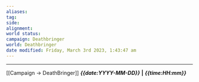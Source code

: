 ```yaml
---
aliases: 
tag: 
side: 
alignment: 
world status: 
campaign: Deathbringer
world: Deathbringer
date modified: Friday, March 3rd 2023, 1:43:47 am
---
```


___
[[Campaign → DeathBringer]]
***{{date:YYYY-MM-DD}}*** **|** ***{{time:HH:mm}}***
 

